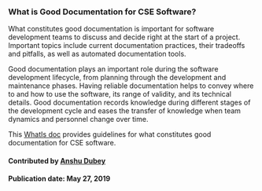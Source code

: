 
### What is Good Documentation for CSE Software?
<!--deck start--->
What constitutes good documentation is important for software development teams to discuss and decide right at the start of a project. Important topics include current documentation practices, their tradeoffs and pitfalls, as well as automated documentation tools.
<!--deck end--->

<!--body start--->
Good documentation plays an important role during the software development lifecycle, from planning through the development and maintenance phases. Having reliable documentation helps to convey where to and how to use the software, its range of validity, and its technical details. Good documentation records knowledge during different stages of the development cycle and eases the transfer of knowledge when team dynamics and personnel change over time. 

This [WhatIs doc](https://ideas-productivity.org/wordpress/wp-content/uploads/2016/04/IDEAS-DocumentationWhatIsGoodDocumentation-V0.1.pdf "What is Good Documentation?") provides guidelines for what constitutes good documentation for CSE software.

#### Contributed by [Anshu Dubey](https://github.com/adubey64)

#### Publication date: May 27, 2019

<!--body end--->

<!---
Publish: yes
Pinned: yes
Topics: documentation
--->
